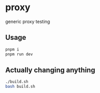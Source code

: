 # proxy

generic proxy testing

## Usage
```bash
pnpm i
pnpm run dev
```

## Actually changing anything

```bash
./build.sh
bash build.sh
```